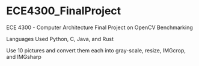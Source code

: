 # ECE4300_FinalProject
ECE 4300 - Computer Architecture Final Project on OpenCV Benchmarking

Languages Used Python, C, Java, and Rust

Use 10 pictures and convert them each into gray-scale, resize, IMGcrop, and IMGsharp
